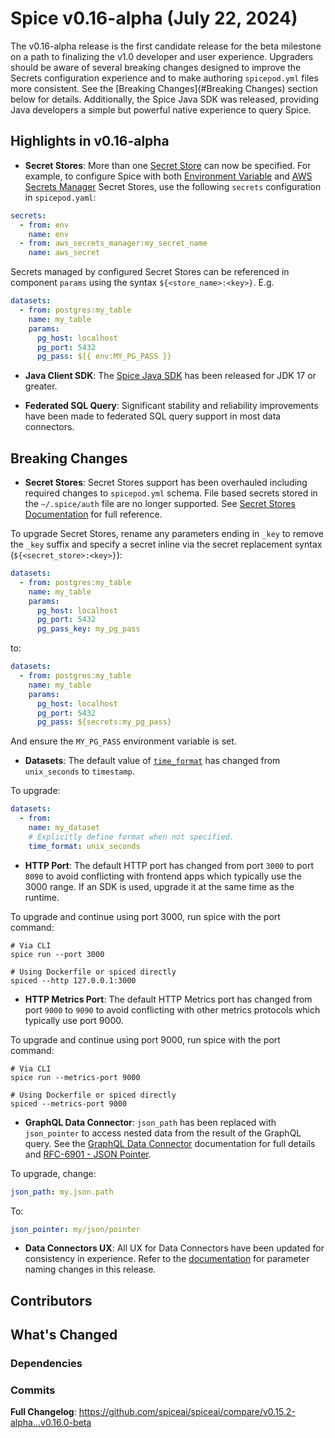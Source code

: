# Spice v0.16-alpha (July 22, 2024)

The v0.16-alpha release is the first candidate release for the beta milestone on a path to finalizing the v1.0 developer and user experience. Upgraders should be aware of several breaking changes designed to improve the Secrets configuration experience and to make authoring `spicepod.yml` files more consistent. See the [Breaking Changes](#Breaking Changes) section below for details. Additionally, the Spice Java SDK was released, providing Java developers a simple but powerful native experience to query Spice.

## Highlights in v0.16-alpha

- **Secret Stores**: More than one [Secret Store](https://docs.spiceai.org/components/secret-stores) can now be specified. For example, to configure Spice with both [Environment Variable](https://docs.spiceai.org/components/secret-stores/env) and [AWS Secrets Manager](https://docs.spiceai.org/components/secret-stores/aws-secrets-manager) Secret Stores, use the following `secrets` configuration in `spicepod.yaml`:

```yaml
secrets:
  - from: env
    name: env
  - from: aws_secrets_manager:my_secret_name
    name: aws_secret
```

Secrets managed by configured Secret Stores can be referenced in component `params` using the syntax `${<store_name>:<key>}`. E.g.

```yaml
datasets:
  - from: postgres:my_table
    name: my_table
    params:
      pg_host: localhost
      pg_port: 5432
      pg_pass: ${{ env:MY_PG_PASS }}
```

- **Java Client SDK**: The [Spice Java SDK](https://github.com/spiceai/spice-java) has been released for JDK 17 or greater.

- **Federated SQL Query**: Significant stability and reliability improvements have been made to federated SQL query support in most data connectors.

## Breaking Changes

- **Secret Stores**: Secret Stores support has been overhauled including required changes to `spicepod.yml` schema. File based secrets stored in the `~/.spice/auth` file are no longer supported. See [Secret Stores Documentation](https://docs.spiceai.org/components/secret-stores) for full reference.

To upgrade Secret Stores, rename any parameters ending in `_key` to remove the `_key` suffix and specify a secret inline via the secret replacement syntax (`${<secret_store>:<key>}`):

```yaml
datasets:
  - from: postgres:my_table
    name: my_table
    params:
      pg_host: localhost
      pg_port: 5432
      pg_pass_key: my_pg_pass
```

to:

```yaml
datasets:
  - from: postgres:my_table
    name: my_table
    params:
      pg_host: localhost
      pg_port: 5432
      pg_pass: ${secrets:my_pg_pass}
```

And ensure the `MY_PG_PASS` environment variable is set.

- **Datasets**: The default value of [`time_format`](https://docs.spiceai.org/reference/spicepod/datasets#time_format) has changed from `unix_seconds` to `timestamp`.

To upgrade:

```yaml
datasets:
  - from:
    name: my_dataset
    # Explicitly define format when not specified.
    time_format: unix_seconds
```

- **HTTP Port**: The default HTTP port has changed from port `3000` to port `8090` to avoid conflicting with frontend apps which typically use the 3000 range. If an SDK is used, upgrade it at the same time as the runtime.

To upgrade and continue using port 3000, run spice with the port command:

```shell
# Via CLI
spice run --port 3000

# Using Dockerfile or spiced directly
spiced --http 127.0.0.1:3000
```

- **HTTP Metrics Port**: The default HTTP Metrics port has changed from port `9000` to `9090` to avoid conflicting with other metrics protocols which typically use port 9000.

To upgrade and continue using port 9000, run spice with the port command:

```shell
# Via CLI
spice run --metrics-port 9000

# Using Dockerfile or spiced directly
spiced --metrics-port 9000
```

- **GraphQL Data Connector**: `json_path` has been replaced with `json_pointer` to access nested data from the result of the GraphQL query. See the [GraphQL Data Connector](https://docs.spiceai.org/components/data-connectors/graphql) documentation for full details and [RFC-6901 - JSON Pointer](https://datatracker.ietf.org/doc/html/rfc6901).

To upgrade, change:

```yaml
json_path: my.json.path
```

To:

```yaml
json_pointer: my/json/pointer
```

- **Data Connectors UX**: All UX for Data Connectors have been updated for consistency in experience. Refer to the [documentation](https://docs.spiceai.org/components/data-connectors) for parameter naming changes in this release.

## Contributors

## What's Changed

### Dependencies

### Commits

**Full Changelog**: https://github.com/spiceai/spiceai/compare/v0.15.2-alpha...v0.16.0-beta
